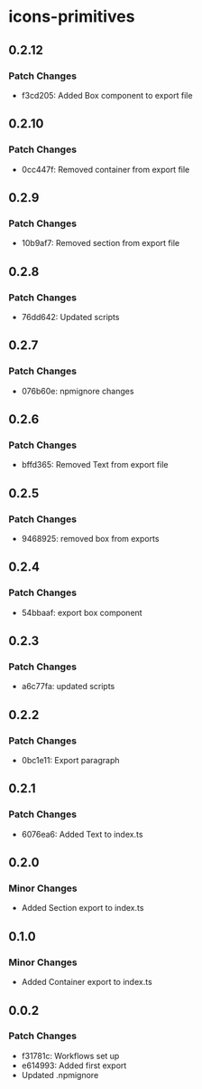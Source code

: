 # icons-primitives

## 0.2.12

### Patch Changes

- f3cd205: Added Box component to export file

## 0.2.10

### Patch Changes

- 0cc447f: Removed container from export file

## 0.2.9

### Patch Changes

- 10b9af7: Removed section from export file

## 0.2.8

### Patch Changes

- 76dd642: Updated scripts

## 0.2.7

### Patch Changes

- 076b60e: npmignore changes

## 0.2.6

### Patch Changes

- bffd365: Removed Text from export file

## 0.2.5

### Patch Changes

- 9468925: removed box from exports

## 0.2.4

### Patch Changes

- 54bbaaf: export box component

## 0.2.3

### Patch Changes

- a6c77fa: updated scripts

## 0.2.2

### Patch Changes

- 0bc1e11: Export paragraph

## 0.2.1

### Patch Changes

- 6076ea6: Added Text to index.ts

## 0.2.0

### Minor Changes

- Added Section export to index.ts

## 0.1.0

### Minor Changes

- Added Container export to index.ts

## 0.0.2

### Patch Changes

- f31781c: Workflows set up
- e614993: Added first export
- Updated .npmignore
